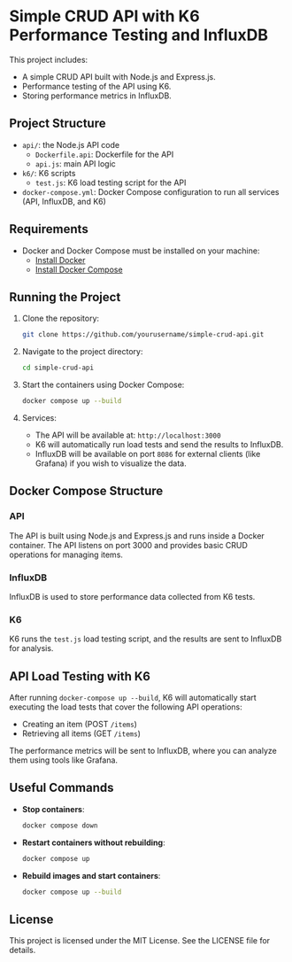 # Simple CRUD API with K6 Performance Testing and InfluxDB

This project includes:
- A simple CRUD API built with Node.js and Express.js.
- Performance testing of the API using K6.
- Storing performance metrics in InfluxDB.

## Project Structure

- `api/`: the Node.js API code
  - `Dockerfile.api`: Dockerfile for the API
  - `api.js`: main API logic
- `k6/`: K6 scripts
  - `test.js`: K6 load testing script for the API
- `docker-compose.yml`: Docker Compose configuration to run all services (API, InfluxDB, and K6)

## Requirements

- Docker and Docker Compose must be installed on your machine:
  - [Install Docker](https://docs.docker.com/get-docker/)
  - [Install Docker Compose](https://docs.docker.com/compose/install/)

## Running the Project

1. Clone the repository:

    ```bash
    git clone https://github.com/yourusername/simple-crud-api.git
    ```

2. Navigate to the project directory:

    ```bash
    cd simple-crud-api
    ```

3. Start the containers using Docker Compose:

    ```bash
    docker compose up --build
    ```

4. Services:
   - The API will be available at: `http://localhost:3000`
   - K6 will automatically run load tests and send the results to InfluxDB.
   - InfluxDB will be available on port `8086` for external clients (like Grafana) if you wish to visualize the data.

## Docker Compose Structure

### API

The API is built using Node.js and Express.js and runs inside a Docker container. The API listens on port 3000 and provides basic CRUD operations for managing items.

### InfluxDB

InfluxDB is used to store performance data collected from K6 tests.

### K6

K6 runs the `test.js` load testing script, and the results are sent to InfluxDB for analysis.

## API Load Testing with K6

After running `docker-compose up --build`, K6 will automatically start executing the load tests that cover the following API operations:

- Creating an item (POST `/items`)
- Retrieving all items (GET `/items`)

The performance metrics will be sent to InfluxDB, where you can analyze them using tools like Grafana.

## Useful Commands

- **Stop containers**: 

    ```bash
    docker compose down
    ```

- **Restart containers without rebuilding**: 

    ```bash
    docker compose up
    ```

- **Rebuild images and start containers**:

    ```bash
    docker compose up --build
    ```

## License

This project is licensed under the MIT License. See the LICENSE file for details.
